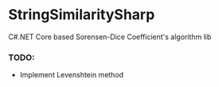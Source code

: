 # StringSimilaritySharp
C#.NET Core based Sorensen-Dice Coefficient's algorithm lib
### TODO:
- Implement Levenshtein method
